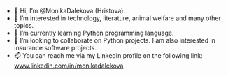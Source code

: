 - 👋 Hi, I’m @MonikaDalekova (Hristova).
- 👀 I’m interested in technology, literature, animal welfare and many other topics.
- 🌱 I’m currently learning Python programming language.
- 💞️ I’m looking to collaborate on Python projects. I am also interested in insurance software projects.
- 📫 You can reach me via my LinkedIn profile on the following link: www.linkedin.com/in/monikadalekova
